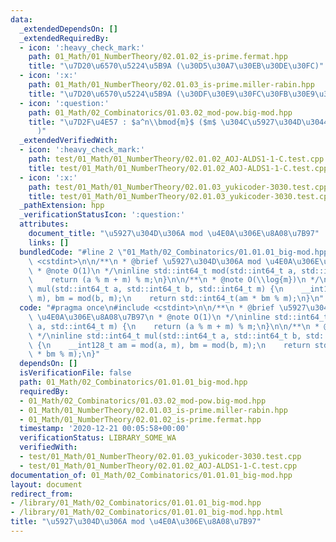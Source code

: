 ```yaml
---
data:
  _extendedDependsOn: []
  _extendedRequiredBy:
  - icon: ':heavy_check_mark:'
    path: 01_Math/01_NumberTheory/02.01.02_is-prime.fermat.hpp
    title: "\u7D20\u6570\u5224\u5B9A (\u30D5\u30A7\u30EB\u30DE\u30FC)"
  - icon: ':x:'
    path: 01_Math/01_NumberTheory/02.01.03_is-prime.miller-rabin.hpp
    title: "\u7D20\u6570\u5224\u5B9A (\u30DF\u30E9\u30FC\u30FB\u30E9\u30D3\u30F3)"
  - icon: ':question:'
    path: 01_Math/02_Combinatorics/01.03.02_mod-pow.big-mod.hpp
    title: "\u7D2F\u4E57 : $a^n\\bmod{m}$ ($m$ \u304C\u5927\u304D\u3044\u5834\u5408\
      )"
  _extendedVerifiedWith:
  - icon: ':heavy_check_mark:'
    path: test/01_Math/01_NumberTheory/02.01.02_AOJ-ALDS1-1-C.test.cpp
    title: test/01_Math/01_NumberTheory/02.01.02_AOJ-ALDS1-1-C.test.cpp
  - icon: ':x:'
    path: test/01_Math/01_NumberTheory/02.01.03_yukicoder-3030.test.cpp
    title: test/01_Math/01_NumberTheory/02.01.03_yukicoder-3030.test.cpp
  _pathExtension: hpp
  _verificationStatusIcon: ':question:'
  attributes:
    document_title: "\u5927\u304D\u306A mod \u4E0A\u306E\u8A08\u7B97"
    links: []
  bundledCode: "#line 2 \"01_Math/02_Combinatorics/01.01.01_big-mod.hpp\"\n#include\
    \ <cstdint>\n\n/**\n * @brief \u5927\u304D\u306A mod \u4E0A\u306E\u8A08\u7B97\n\
    \ * @note O(1)\n */\ninline std::int64_t mod(std::int64_t a, std::int64_t m) {\n\
    \    return (a % m + m) % m;\n}\n\n/**\n * @note O(\\log{m})\n */\ninline std::int64_t\
    \ mul(std::int64_t a, std::int64_t b, std::int64_t m) {\n    __int128_t am = mod(a,\
    \ m), bm = mod(b, m);\n    return std::int64_t(am * bm % m);\n}\n"
  code: "#pragma once\n#include <cstdint>\n\n/**\n * @brief \u5927\u304D\u306A mod\
    \ \u4E0A\u306E\u8A08\u7B97\n * @note O(1)\n */\ninline std::int64_t mod(std::int64_t\
    \ a, std::int64_t m) {\n    return (a % m + m) % m;\n}\n\n/**\n * @note O(\\log{m})\n\
    \ */\ninline std::int64_t mul(std::int64_t a, std::int64_t b, std::int64_t m)\
    \ {\n    __int128_t am = mod(a, m), bm = mod(b, m);\n    return std::int64_t(am\
    \ * bm % m);\n}"
  dependsOn: []
  isVerificationFile: false
  path: 01_Math/02_Combinatorics/01.01.01_big-mod.hpp
  requiredBy:
  - 01_Math/02_Combinatorics/01.03.02_mod-pow.big-mod.hpp
  - 01_Math/01_NumberTheory/02.01.03_is-prime.miller-rabin.hpp
  - 01_Math/01_NumberTheory/02.01.02_is-prime.fermat.hpp
  timestamp: '2020-12-21 00:05:58+00:00'
  verificationStatus: LIBRARY_SOME_WA
  verifiedWith:
  - test/01_Math/01_NumberTheory/02.01.03_yukicoder-3030.test.cpp
  - test/01_Math/01_NumberTheory/02.01.02_AOJ-ALDS1-1-C.test.cpp
documentation_of: 01_Math/02_Combinatorics/01.01.01_big-mod.hpp
layout: document
redirect_from:
- /library/01_Math/02_Combinatorics/01.01.01_big-mod.hpp
- /library/01_Math/02_Combinatorics/01.01.01_big-mod.hpp.html
title: "\u5927\u304D\u306A mod \u4E0A\u306E\u8A08\u7B97"
---
```


